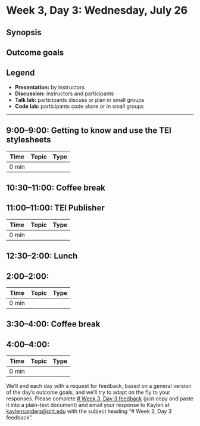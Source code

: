 # Week 3, Day 3: Wednesday, July 26
## Synopsis



## Outcome goals
## Legend

* **Presentation:** by instructors
* **Discussion:** instructors and participants
* **Talk lab:** participants discuss or plan in small groups
* **Code lab:** participants code alone or in small groups

* * *
## 9:00–9:00: Getting to know and use the TEI stylesheets

Time | Topic | Type
---- | ---- | ---- 
0 min |  | 

## 10:30–11:00: Coffee break

## 11:00–11:00: TEI Publisher

Time | Topic | Type
---- | ---- | ---- 
0 min |  | 

## 12:30–2:00: Lunch

## 2:00–2:00: 

Time | Topic | Type
---- | ---- | ---- 
0 min |  | 

## 3:30–4:00: Coffee break

## 4:00–4:00: 

Time | Topic | Type
---- | ---- | ---- 
0 min |  | 

We’ll end each day with a request for feedback, based on a general version of the day’s outcome goals, and we’ll try to adapt on the fly to your responses. Please complete [# Week 3, Day 3 feedback](week_3/week_3_day_3_feedback.md) (just copy and paste it into a plain-text document) and email your response to Kaylen at [kaylensanders@pitt.edu](mailto:kaylensanders@pitt.edu) with the subject heading “# Week 3, Day 3 feedback”.